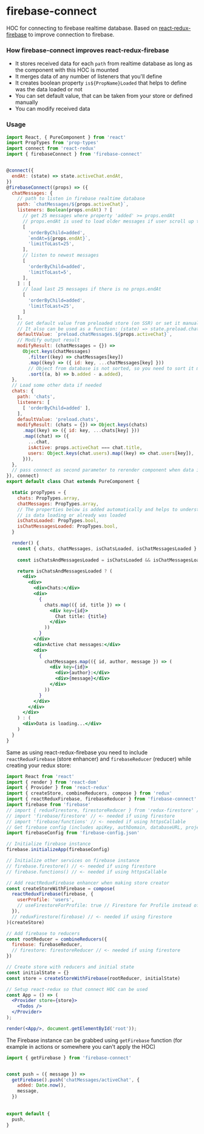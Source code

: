 # firebase-connect
HOC for connecting to firebase realtime database.
Based on [react-redux-firebase](https://github.com/prescottprue/react-redux-firebase) to improve connection to firebase.

### How firebase-connect improves react-redux-firebase
- It stores received data for each `path` from realtime database 
as long as the component with this HOC is mounted
- It merges data of any number of listeners that you'll define
- It creates boolean property `is${PropName}Loaded` that helps to define was the data loaded or not
- You can set default value, that can be taken from your store or defined manually
- You can modify received data


### Usage
```jsx
import React, { PureComponent } from 'react'
import PropTypes from 'prop-types'
import connect from 'react-redux'
import { firebaseConnect } from 'firebase-connect'


@connect({
  endAt: (state) => state.activeChat.endAt,
})
@firebaseConnect((props) => ({
  chatMessages: {
    // path to listen in firebase realtime database
    path: `chatMessages/${props.activeChat}`,
    listeners: Boolean(props.endAt) ? [
      // get 25 messages where property 'added' >= props.endAt
      // props.endAt is used to load older messages if user scroll up to load more
      [
        'orderByChild=added',
        `endAt=${props.endAt}`,
        'limitToLast=25',
      ],
      // listen to newest messages
      [
        'orderByChild=added',
        'limitToLast=5',
      ],
    ] : [
      // load last 25 messages if there is no props.endAt
      [
        'orderByChild=added',
        'limitToLast=25',
      ]
    ],
    // Get default value from preloaded store (on SSR) or set it manually
    // It also can be used as a function: (state) => state.preload.chats || [],
    defaultValue: `preload.chatMessages.${props.activeChat}`,
    // Modify output result
    modifyResult: (chatMessages = {}) =>
      Object.keys(chatMessages)
        .filter((key) => chatMessages[key])
        .map((key) => ({ id: key, ...chatMessages[key] }))
        // Object from database is not sorted, so you need to sort it manually
        .sort((a, b) => b.added - a.added),
  },
  // Load some other data if needed
  chats: {
    path: 'chats',
    listeners: [
      [ 'orderByChild=added' ],
    ],
    defaultValue: 'preload.chats',
    modifyResult: (chats = {}) => Object.keys(chats)
      .map((key) => ({ id: key, ...chats[key] }))
      .map((chat) => ({
        ...chat,
        isActive: props.activeChat === chat.title,
        users: Object.keys(chat.users).map((key) => chat.users[key]),
      })),
  },
  // pass connect as second parameter to rerender component when data is changed
}), connect)
export default class Chat extends PureComponent {

  static propTypes = {
    chats: PropTypes.array,
    chatMessages: PropTypes.array,
    // The properties below is added automatically and helps to understend
    // is data loading or already was loaded
    isChatsLoaded: PropTypes.bool,
    isChatMessagesLoaded: PropTypes.bool,
  }

  render() {
    const { chats, chatMessages, isChatsLoaded, isChatMessagesLoaded } = this.props
    
    const isChatsAndMessagesLoaded = isChatsLoaded && isChatMessagesLoaded

    return isChatsAndMessagesLoaded ? (
      <div>
        <div>
          <div>Chats:</div>
          <div>
            {
              chats.map(({ id, title }) => (
                <div key={id}>
                  Chat title: {title}
                </div>
              ))
            }
          </div>
          <div>Active chat messages:</div>
          <div>
            {
              chatMessages.map(({ id, author, message }) => (
                <div key={id}>
                  <div>{author}:</div>
                  <div>{message}</div>
                </div>
              ))
            }
          </div>
        </div>
      </div>
    ) : (
      <div>Data is loading...</div>
    )
  }
}
```

Same as using react-redux-firebase you need to include `reactReduxFirebase` (store enhancer) and `firebaseReducer`
(reducer) while creating your redux store:

```jsx
import React from 'react'
import { render } from 'react-dom'
import { Provider } from 'react-redux'
import { createStore, combineReducers, compose } from 'redux'
import { reactReduxFirebase, firebaseReducer } from 'firebase-connect'
import firebase from 'firebase'
// import { reduxFirestore, firestoreReducer } from 'redux-firestore' // <- needed if using firestore
// import 'firebase/firestore' // <- needed if using firestore
// import 'firebase/functions' // <- needed if using httpsCallable
// Get firebase config (includes apiKey, authDomain, databaseURL, projectId, storageBucket, messagingSenderId)
import firebaseConfig from 'firebase-config.json'

// Initialize firebase instance
firebase.initializeApp(firebaseConfig)

// Initialize other services on firebase instance
// firebase.firestore() // <- needed if using firestore
// firebase.functions() // <- needed if using httpsCallable

// Add reactReduxFirebase enhancer when making store creator
const createStoreWithFirebase = compose(
  reactReduxFirebase(firebase, {
    userProfile: 'users',
    // useFirestoreForProfile: true // Firestore for Profile instead of Realtime DB
  }),
  // reduxFirestore(firebase) // <- needed if using firestore
)(createStore)

// Add firebase to reducers
const rootReducer = combineReducers({
  firebase: firebaseReducer,
  // firestore: firestoreReducer // <- needed if using firestore
})

// Create store with reducers and initial state
const initialState = {}
const store = createStoreWithFirebase(rootReducer, initialState)

// Setup react-redux so that connect HOC can be used
const App = () => (
  <Provider store={store}>
    <Todos />
  </Provider>
);

render(<App/>, document.getElementById('root'));
```

The Firebase instance can be grabbed using `getFirebase` function
(for example in actions or somewhere you can't apply the HOC)

```jsx
import { getFirebase } from 'firebase-connect'


const push = ({ message }) =>
  getFirebase().push('chatMessages/activeChat', {
    added: Date.now(),
    message,
  })
  
  
export default {
  push,
}
```
